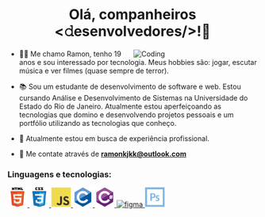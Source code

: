 <h1 align="center">Olá, companheiros <b><𝚍esenvolvedores/>!</b>👋</h1>

<img align="right" alt="Coding" width="250" src="https://media.giphy.com/media/XYO7OdpYzKyac/giphy.gif">

- 🧑🏻 Me chamo Ramon, tenho 19 anos e sou interessado por tecnologia. Meus hobbies são: jogar, escutar música e ver filmes (quase sempre de terror).

- 📚 Sou um estudante de desenvolvimento de software e web. Estou cursando Análise e Desenvolvimento de Sistemas na Universidade do Estado do Rio de Janeiro. Atualmente estou aperfeiçoando as tecnologias que domino e desenvolvendo projetos pessoais e um portfólio utilizando as tecnologias que conheço.

- 👀 Atualmente estou em busca de experiência profissional.

- 📮 Me contate através de **ramonkjkk@outlook.com**

<h3 align="left">Linguagens e tecnologias:</h3>
<p align="left"> <a href="https://www.w3.org/html/" target="_blank" rel="noreferrer"> <img src="https://raw.githubusercontent.com/devicons/devicon/master/icons/html5/html5-original-wordmark.svg" alt="html5" width="40" height="40"/> </a> <a href="https://www.w3schools.com/css/" target="_blank" rel="noreferrer"> <img src="https://raw.githubusercontent.com/devicons/devicon/master/icons/css3/css3-original-wordmark.svg" alt="css3" width="40" height="40"/> </a> <a href="https://developer.mozilla.org/en-US/docs/Web/JavaScript" target="_blank" rel="noreferrer"> <img src="https://raw.githubusercontent.com/devicons/devicon/master/icons/javascript/javascript-original.svg" alt="javascript" width="40" height="40"/> </a> <a href="https://www.cprogramming.com/" target="_blank" rel="noreferrer"> <img src="https://raw.githubusercontent.com/devicons/devicon/master/icons/c/c-original.svg" alt="c" width="40" height="40"/> </a> <a href="https://www.w3schools.com/cs/" target="_blank" rel="noreferrer"> <img src="https://raw.githubusercontent.com/devicons/devicon/master/icons/csharp/csharp-original.svg" alt="csharp" width="40" height="40"/> </a> <a href="https://www.figma.com/" target="_blank" rel="noreferrer"> <img src="https://www.vectorlogo.zone/logos/figma/figma-icon.svg" alt="figma" width="40" height="40"/> </a> <a href="https://www.photoshop.com/en" target="_blank" rel="noreferrer"> <img src="https://raw.githubusercontent.com/devicons/devicon/master/icons/photoshop/photoshop-line.svg" alt="photoshop" width="40" height="40"/> </a> </p>
